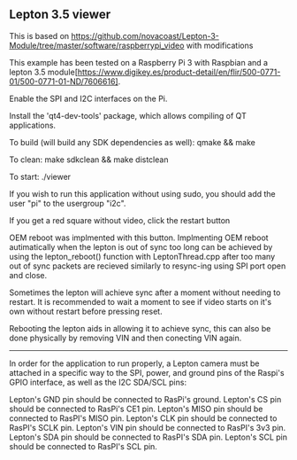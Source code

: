 Lepton 3.5 viewer
---------------------

This is based on https://github.com/novacoast/Lepton-3-Module/tree/master/software/raspberrypi_video with modifications


This example has been tested on a Raspberry Pi 3 with Raspbian and a lepton 3.5 module[https://www.digikey.es/product-detail/en/flir/500-0771-01/500-0771-01-ND/7606616].

Enable the SPI and I2C interfaces on the Pi.

Install the 'qt4-dev-tools' package, which allows compiling of QT applications.

To build (will build any SDK dependencies as well):
qmake && make

To clean:
make sdkclean && make distclean

To start:
./viewer

If you wish to run this application without using sudo, you should add the user "pi" to the usergroup "i2c".

If you get a red square without video, click the restart button

OEM reboot was implmented with this button. Implmenting OEM reboot autimatically when the lepton is out of sync 
too long can be achieved by using the lepton_reboot() function with LeptonThread.cpp after too many out of sync
packets are recieved similarly to resync-ing using SPI port open and close.

Sometimes the lepton will achieve sync after a moment without needing to restart. It is recommended to wait a moment to see
if video starts on it's own without restart before pressing reset.

Rebooting the lepton aids in allowing it to achieve sync, this can also be done physically by removing VIN and then conecting VIN again.

----

In order for the application to run properly, a Lepton camera must be attached in a specific way to the SPI, power, and ground pins of the Raspi's GPIO interface, as well as the I2C SDA/SCL pins:

Lepton's GND pin should be connected to RasPi's ground.
Lepton's CS pin should be connected to RasPi's CE1 pin.
Lepton's MISO pin should be connected to RasPI's MISO pin.
Lepton's CLK pin should be connected to RasPI's SCLK pin.
Lepton's VIN pin should be connected to RasPI's 3v3 pin.
Lepton's SDA pin should be connected to RasPI's SDA pin.
Lepton's SCL pin should be connected to RasPI's SCL pin.
